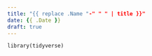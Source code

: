 ```yaml
---
title: "{{ replace .Name "-" " " | title }}"
date: {{ .Date }}
draft: true
---
```


```{r}
library(tidyverse)
```